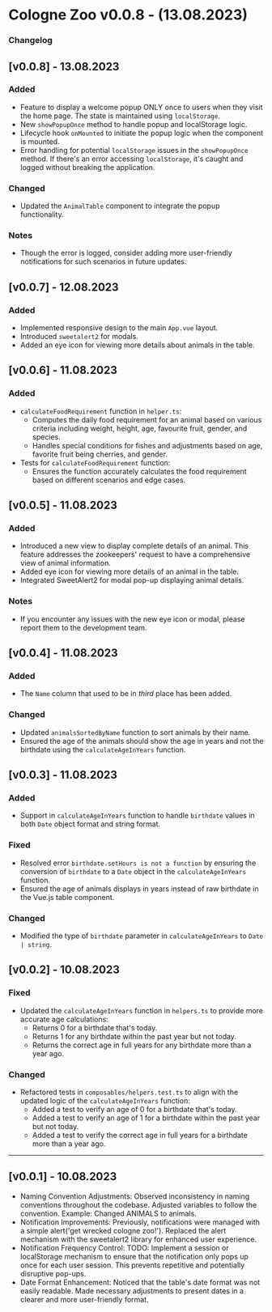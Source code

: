 # Cologne Zoo v0.0.8 - (13.08.2023)

### Changelog

## [v0.0.8] - 13.08.2023
### Added
- Feature to display a welcome popup ONLY once to users when they visit the home page. The state is maintained using `localStorage`.
- New `showPopupOnce` method to handle popup and localStorage logic.
- Lifecycle hook `onMounted` to initiate the popup logic when the component is mounted.
- Error handling for potential `localStorage` issues in the `showPopupOnce` method. If there's an error accessing `localStorage`, it's caught and logged without breaking the application.

### Changed
- Updated the `AnimalTable` component to integrate the popup functionality.

### Notes
- Though the error is logged, consider adding more user-friendly notifications for such scenarios in future updates.

## [v0.0.7] - 12.08.2023
### Added
- Implemented responsive design to the main `App.vue` layout.
- Introduced `sweetalert2` for modals.
- Added an eye icon for viewing more details about animals in the table.

## [v0.0.6] - 11.08.2023
### Added
- `calculateFoodRequirement` function in `helper.ts`:
  - Computes the daily food requirement for an animal based on various criteria including weight, height, age, favourite fruit, gender, and species.
  - Handles special conditions for fishes and adjustments based on age, favorite fruit being cherries, and gender.
- Tests for `calculateFoodRequirement` function:
  - Ensures the function accurately calculates the food requirement based on different scenarios and edge cases.

## [v0.0.5] - 11.08.2023
### Added
- Introduced a new view to display complete details of an animal. This feature addresses the zookeepers' request to have a comprehensive view of animal information.
- Added eye icon for viewing more details of an animal in the table.
- Integrated SweetAlert2 for modal pop-up displaying animal details.

### Notes
- If you encounter any issues with the new eye icon or modal, please report them to the development team.

## [v0.0.4] - 11.08.2023
### Added
- The `Name` column that used to be in _third_ place has been added.

### Changed
- Updated `animalsSortedByName` function to sort animals by their name.
- Ensured the age of the animals should show the age in years and not the birthdate using the `calculateAgeInYears` function.

## [v0.0.3] - 11.08.2023
### Added
- Support in `calculateAgeInYears` function to handle `birthdate` values in both `Date` object format and string format.

### Fixed
- Resolved error `birthdate.setHours is not a function` by ensuring the conversion of `birthdate` to a `Date` object in the `calculateAgeInYears` function.
- Ensured the age of animals displays in years instead of raw birthdate in the Vue.js table component.

### Changed
- Modified the type of `birthdate` parameter in `calculateAgeInYears` to `Date | string`.


## [v0.0.2] - 10.08.2023
### Fixed
- Updated the `calculateAgeInYears` function in `helpers.ts` to provide more accurate age calculations:
  - Returns 0 for a birthdate that's today.
  - Returns 1 for any birthdate within the past year but not today.
  - Returns the correct age in full years for any birthdate more than a year ago.

### Changed
- Refactored tests in `composables/helpers.test.ts` to align with the updated logic of the `calculateAgeInYears` function:
  - Added a test to verify an age of 0 for a birthdate that's today.
  - Added a test to verify an age of 1 for a birthdate within the past year but not today.
  - Added a test to verify the correct age in full years for a birthdate more than a year ago.

---

## [v0.0.1] - 10.08.2023

- Naming Convention Adjustments:
  Observed inconsistency in naming conventions throughout the codebase.
  Adjusted variables to follow the convention. Example: Changed ANIMALS to animals.
- Notification Improvements:
  Previously, notifications were managed with a simple alert('get wrecked cologne zoo!').
  Replaced the alert mechanism with the sweetalert2 library for enhanced user experience.
- Notification Frequency Control:
  TODO: Implement a session or localStorage mechanism to ensure that the notification only pops up once for each user session. This prevents repetitive and potentially disruptive pop-ups.
- Date Format Enhancement:
  Noticed that the table's date format was not easily readable.
  Made necessary adjustments to present dates in a clearer and more user-friendly format.
